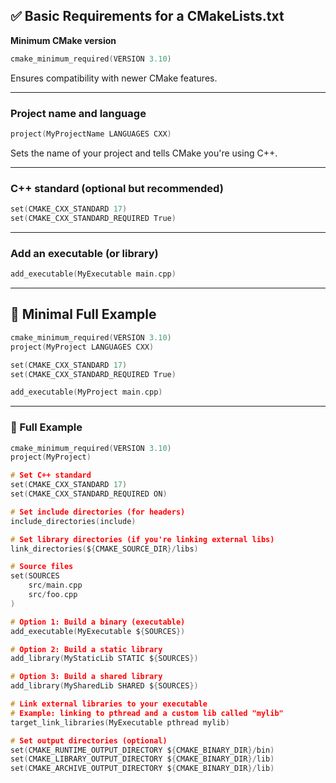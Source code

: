 ## ✅ Basic Requirements for a CMakeLists.txt
**Minimum CMake version**
```c
cmake_minimum_required(VERSION 3.10)
```
Ensures compatibility with newer CMake features.

---

### Project name and language
```c
project(MyProjectName LANGUAGES CXX)
```
Sets the name of your project and tells CMake you're using C++.

---

### C++ standard (optional but recommended)
```c
set(CMAKE_CXX_STANDARD 17)
set(CMAKE_CXX_STANDARD_REQUIRED True)
```

---

### Add an executable (or library)
```c
add_executable(MyExecutable main.cpp)
```

---

## 🧱 Minimal Full Example
```c
cmake_minimum_required(VERSION 3.10)
project(MyProject LANGUAGES CXX)

set(CMAKE_CXX_STANDARD 17)
set(CMAKE_CXX_STANDARD_REQUIRED True)

add_executable(MyProject main.cpp)
```

---

### 🧱 Full Example
```c
cmake_minimum_required(VERSION 3.10)
project(MyProject)

# Set C++ standard
set(CMAKE_CXX_STANDARD 17)
set(CMAKE_CXX_STANDARD_REQUIRED ON)

# Set include directories (for headers)
include_directories(include)

# Set library directories (if you're linking external libs)
link_directories(${CMAKE_SOURCE_DIR}/libs)

# Source files
set(SOURCES
    src/main.cpp
    src/foo.cpp
)

# Option 1: Build a binary (executable)
add_executable(MyExecutable ${SOURCES})

# Option 2: Build a static library
add_library(MyStaticLib STATIC ${SOURCES})

# Option 3: Build a shared library
add_library(MySharedLib SHARED ${SOURCES})

# Link external libraries to your executable
# Example: linking to pthread and a custom lib called "mylib"
target_link_libraries(MyExecutable pthread mylib)

# Set output directories (optional)
set(CMAKE_RUNTIME_OUTPUT_DIRECTORY ${CMAKE_BINARY_DIR}/bin)
set(CMAKE_LIBRARY_OUTPUT_DIRECTORY ${CMAKE_BINARY_DIR}/lib)
set(CMAKE_ARCHIVE_OUTPUT_DIRECTORY ${CMAKE_BINARY_DIR}/lib)
```
